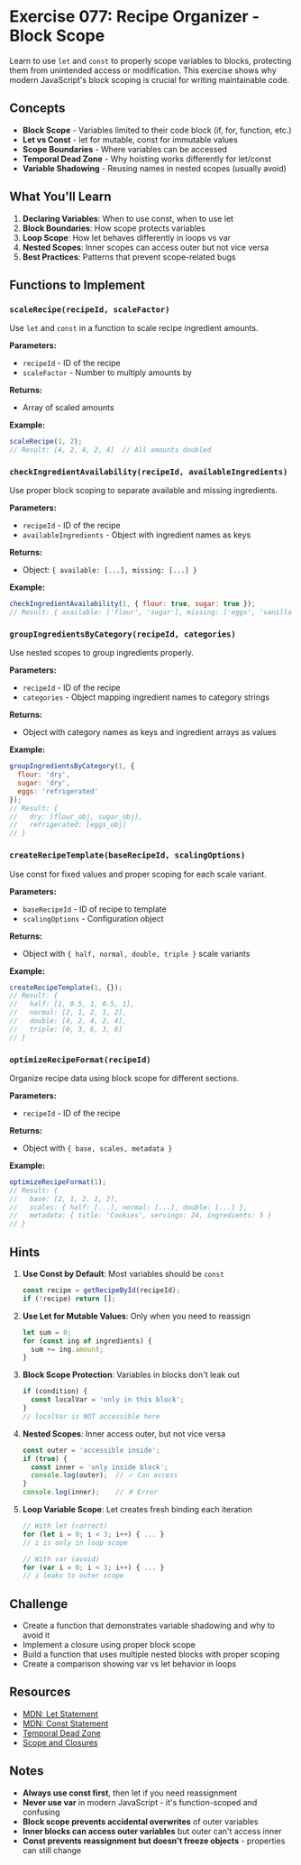 # Exercise 077: Recipe Organizer - Block Scope

Learn to use `let` and `const` to properly scope variables to blocks, protecting them from unintended access or modification. This exercise shows why modern JavaScript's block scoping is crucial for writing maintainable code.

## Concepts

- **Block Scope** - Variables limited to their code block (if, for, function, etc.)
- **Let vs Const** - let for mutable, const for immutable values
- **Scope Boundaries** - Where variables can be accessed
- **Temporal Dead Zone** - Why hoisting works differently for let/const
- **Variable Shadowing** - Reusing names in nested scopes (usually avoid)

## What You'll Learn

1. **Declaring Variables**: When to use const, when to use let
2. **Block Boundaries**: How scope protects variables
3. **Loop Scope**: How let behaves differently in loops vs var
4. **Nested Scopes**: Inner scopes can access outer but not vice versa
5. **Best Practices**: Patterns that prevent scope-related bugs

## Functions to Implement

### `scaleRecipe(recipeId, scaleFactor)`
Use `let` and `const` in a function to scale recipe ingredient amounts.

**Parameters:**
- `recipeId` - ID of the recipe
- `scaleFactor` - Number to multiply amounts by

**Returns:**
- Array of scaled amounts

**Example:**
```javascript
scaleRecipe(1, 2);
// Result: [4, 2, 4, 2, 4]  // All amounts doubled
```

### `checkIngredientAvailability(recipeId, availableIngredients)`
Use proper block scoping to separate available and missing ingredients.

**Parameters:**
- `recipeId` - ID of the recipe
- `availableIngredients` - Object with ingredient names as keys

**Returns:**
- Object: `{ available: [...], missing: [...] }`

**Example:**
```javascript
checkIngredientAvailability(1, { flour: true, sugar: true });
// Result: { available: ['flour', 'sugar'], missing: ['eggs', 'vanilla', ...] }
```

### `groupIngredientsByCategory(recipeId, categories)`
Use nested scopes to group ingredients properly.

**Parameters:**
- `recipeId` - ID of the recipe
- `categories` - Object mapping ingredient names to category strings

**Returns:**
- Object with category names as keys and ingredient arrays as values

**Example:**
```javascript
groupIngredientsByCategory(1, {
  flour: 'dry',
  sugar: 'dry',
  eggs: 'refrigerated'
});
// Result: {
//   dry: [flour_obj, sugar_obj],
//   refrigerated: [eggs_obj]
// }
```

### `createRecipeTemplate(baseRecipeId, scalingOptions)`
Use const for fixed values and proper scoping for each scale variant.

**Parameters:**
- `baseRecipeId` - ID of recipe to template
- `scalingOptions` - Configuration object

**Returns:**
- Object with `{ half, normal, double, triple }` scale variants

**Example:**
```javascript
createRecipeTemplate(1, {});
// Result: {
//   half: [1, 0.5, 1, 0.5, 1],
//   normal: [2, 1, 2, 1, 2],
//   double: [4, 2, 4, 2, 4],
//   triple: [6, 3, 6, 3, 6]
// }
```

### `optimizeRecipeFormat(recipeId)`
Organize recipe data using block scope for different sections.

**Parameters:**
- `recipeId` - ID of the recipe

**Returns:**
- Object with `{ base, scales, metadata }`

**Example:**
```javascript
optimizeRecipeFormat(1);
// Result: {
//   base: [2, 1, 2, 1, 2],
//   scales: { half: [...], normal: [...], double: [...] },
//   metadata: { title: 'Cookies', servings: 24, ingredients: 5 }
// }
```

## Hints

1. **Use Const by Default**: Most variables should be `const`
   ```javascript
   const recipe = getRecipeById(recipeId);
   if (!recipe) return [];
   ```

2. **Use Let for Mutable Values**: Only when you need to reassign
   ```javascript
   let sum = 0;
   for (const ing of ingredients) {
     sum += ing.amount;
   }
   ```

3. **Block Scope Protection**: Variables in blocks don't leak out
   ```javascript
   if (condition) {
     const localVar = 'only in this block';
   }
   // localVar is NOT accessible here
   ```

4. **Nested Scopes**: Inner access outer, but not vice versa
   ```javascript
   const outer = 'accessible inside';
   if (true) {
     const inner = 'only inside block';
     console.log(outer);  // ✓ Can access
   }
   console.log(inner);    // ✗ Error
   ```

5. **Loop Variable Scope**: Let creates fresh binding each iteration
   ```javascript
   // With let (correct)
   for (let i = 0; i < 3; i++) { ... }
   // i is only in loop scope
   
   // With var (avoid)
   for (var i = 0; i < 3; i++) { ... }
   // i leaks to outer scope
   ```

## Challenge

- Create a function that demonstrates variable shadowing and why to avoid it
- Implement a closure using proper block scope
- Build a function that uses multiple nested blocks with proper scoping
- Create a comparison showing var vs let behavior in loops

## Resources

- [MDN: Let Statement](https://developer.mozilla.org/en-US/docs/Web/JavaScript/Reference/Statements/let)
- [MDN: Const Statement](https://developer.mozilla.org/en-US/docs/Web/JavaScript/Reference/Statements/const)
- [Temporal Dead Zone](https://developer.mozilla.org/en-US/docs/Web/JavaScript/Reference/Statements/let#temporal_dead_zone)
- [Scope and Closures](https://developer.mozilla.org/en-US/docs/Web/JavaScript/Closures)

## Notes

- **Always use const first**, then let if you need reassignment
- **Never use var** in modern JavaScript - it's function-scoped and confusing
- **Block scope prevents accidental overwrites** of outer variables
- **Inner blocks can access outer variables** but outer can't access inner
- **Const prevents reassignment but doesn't freeze objects** - properties can still change
